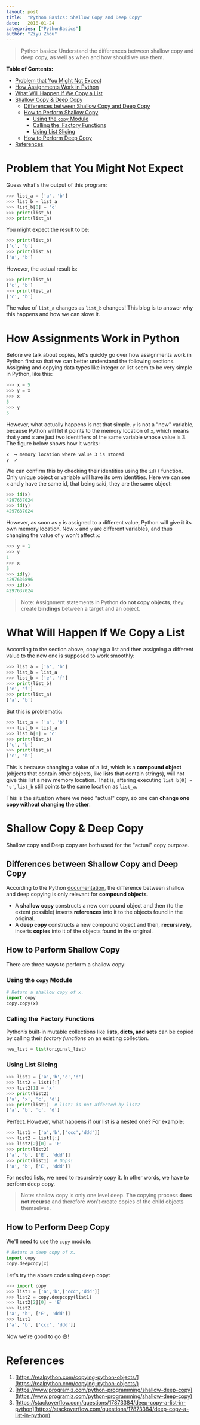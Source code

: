 ```yaml
---
layout: post
title:  "Python Basics: Shallow Copy and Deep Copy"
date:   2018-01-24 
categories: ["PythonBasics"]
author: "Ziyu Zhou"
---
```


> Python basics: Understand the differences between shallow copy and deep copy, as well as when and how should we use them. 

**Table of Contents:**
<!-- TOC -->

- [Problem that You Might Not Expect](#problem-that-you-might-not-expect)
- [How Assignments Work in Python](#how-assignments-work-in-python)
- [What Will Happen If We Copy a List](#what-will-happen-if-we-copy-a-list)
- [Shallow Copy & Deep Copy](#shallow-copy--deep-copy)
    - [Differences between Shallow Copy and Deep Copy](#differences-between-shallow-copy-and-deep-copy)
    - [How to Perform Shallow Copy](#how-to-perform-shallow-copy)
        - [Using the `copy` Module](#using-the-copy-module)
        - [Calling the  Factory Functions](#calling-the- factory-functions)
        - [Using List Slicing](#using-list-slicing)
    - [How to Perform Deep Copy](#how-to-perform-deep-copy)
- [References](#references)

<!-- /TOC -->


# Problem that You Might Not Expect

Guess what's the output of this program:

```python
>>> list_a = ['a', 'b']
>>> list_b = list_a
>>> list_b[0] = 'c'
>>> print(list_b)
>>> print(list_a)
```

You might expect the result to be:

```python
>>> print(list_b)
['c', 'b']
>>> print(list_a)
['a', 'b']
```

However, the actual result is:

```python
>>> print(list_b)
['c', 'b']
>>> print(list_a)
['c', 'b']
```

The value of `list_a` changes as `list_b` changes! This blog is to answer why this happens and how we can slove it.



# How Assignments Work in Python

Before we talk about copies, let's quickly go over how assignments work in Python first so that we can better understand the following sections. Assigning and copying data types like integer or list seem to be very simple in Python, like this:

```python
>>> x = 5
>>> y = x
>>> x
5
>>> y
5
```

However, what actually happens is not that simple. `y` is not a "new" variable, because Python will let it points to the memory location of `x`, which means that `y` and `x` are just two identifiers of the same variable whose value is 3. The figure below shows how it works:

```
x  ⟶ memory location where value 3 is stored
y  ↗
```

We can confirm this by checking their identities using the `id()` function. Only unique object or variable will have its own identities. Here we can see `x` and `y` have the same id, that being said, they are the same object:

```python
>>> id(x)
4297637024
>>> id(y)
4297637024
```

However, as soon as `y` is assigned to a different value, Python will give it its own memory location. Now `x` and `y` are different variables, and thus changing the value of `y` won't affect `x`:

```python
>>> y = 1
>>> y
1
>>> x
5
>>> id(y)
4297636896
>>> id(x)
4297637024
```

> Note: Assignment statements in Python **do not copy objects**, they create **bindings** between a target and an object.



# What Will Happen If We Copy a List

According to the section above, copying a list and then assigning a different value to the new one is supposed to work smoothly:

```python
>>> list_a = ['a', 'b']
>>> list_b = list_a
>>> list_b = ['e', 'f']
>>> print(list_b)
['e', 'f']
>>> print(list_a)
['a', 'b']
```

But this is problematic:

```python
>>> list_a = ['a', 'b']
>>> list_b = list_a
>>> list_b[0] = 'c'
>>> print(list_b)
['c', 'b']
>>> print(list_a)
['c', 'b']
```

This is because changing a value of a list, which is a **compound object** (objects that contain other objects, like lists that contain strings), will not give this list a new memory location. That is, aftering executing `list_b[0] = 'c'`, `list_b` still points to the same location as `list_a`.

This is the situation where we need "actual" copy, so one can **change one copy without changing the other**.



# Shallow Copy & Deep Copy

Shallow copy and Deep copy are both used for the "actual" copy purpose.

## Differences between Shallow Copy and Deep Copy

According to the Python [documentation](https://docs.python.org/2/library/copy.html), the difference between shallow and deep copying is only relevant for **compound objects**.

- A **shallow copy** constructs a new compound object and then (to the extent possible) inserts **references** into it to the objects found in the original.
- A **deep copy** constructs a new compound object and then, **recursively**, inserts **copies** into it of the objects found in the original.

## How to Perform Shallow Copy 

There are three ways to perform a shallow copy:

### Using the `copy` Module

```python
# Return a shallow copy of x.
import copy
copy.copy(x)
```

### Calling the  Factory Functions

Python’s built-in mutable collections like **lists, dicts, and sets** can be copied by calling their *factory functions* on an existing collection.

```python
new_list = list(original_list)
```

### Using List Slicing 

```Python
>>> list1 = ['a','b','c','d']
>>> list2 = list1[:]
>>> list2[1] = 'x'
>>> print(list2)
['a', 'x', 'c', 'd']
>>> print(list1)  # list1 is not affected by list2
['a', 'b', 'c', 'd']
```

Perfect. However, what happens if our list is a nested one? For example:

```python
>>> list1 = ['a','b',['ccc','ddd']]
>>> list2 = list1[:]
>>> list2[2][0] = 'E'
>>> print(list2)
['a', 'b', ['E', 'ddd']]
>>> print(list1)  # Oops!
['a', 'b', ['E', 'ddd']]
```

For nested lists, we need to recursively copy it. In other words, we have to perform deep copy.

> Note: shallow copy is only one level deep. The copying process **does not recurse** and therefore won’t create copies of the child objects themselves.



## How to Perform Deep Copy

We'll need to use the `copy` module:

```python
# Return a deep copy of x.
import copy
copy.deepcopy(x)
```

Let's try the above code using deep copy:

```python
>>> import copy
>>> list1 = ['a','b',['ccc','ddd']]
>>> list2 = copy.deepcopy(list1)
>>> list2[2][0] = 'E'
>>> list2
['a', 'b', ['E', 'ddd']]
>>> list1
['a', 'b', ['ccc', 'ddd']]
```

Now we're good to go 😄!



# References

1. [https://realpython.com/copying-python-objects/](https://realpython.com/copying-python-objects/)
2. [https://www.programiz.com/python-programming/shallow-deep-copy](https://www.programiz.com/python-programming/shallow-deep-copy)
3. [https://stackoverflow.com/questions/17873384/deep-copy-a-list-in-python](https://stackoverflow.com/questions/17873384/deep-copy-a-list-in-python)